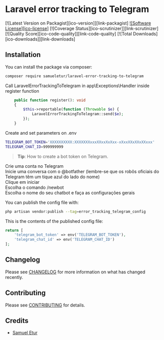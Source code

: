 # Laravel error tracking to Telegram

[![Latest Version on Packagist][ico-version]][link-packagist]
[![Software License][ico-license]](LICENSE.md)
[![Coverage Status][ico-scrutinizer]][link-scrutinizer]
[![Quality Score][ico-code-quality]][link-code-quality]
[![Total Downloads][ico-downloads]][link-downloads]

## Installation

You can install the package via composer:

```bash
composer require samueletur/laravel-error-tracking-to-telegram
```

Call LaravelErrorTrackingToTelegram in app\Exceptions\Handler inside register function 

```php 
    public function register(): void
    {
        $this->reportable(function (Throwable $e) {
            LaravelErrorTrackingToTelegram::send($e);
        });
    }
```

Create and set parameters on .env
```bash
TELEGRAM_BOT_TOKEN='XXXXXXXXXX:XXXXXXXxxxXXxxXxXxx-xXxxXXxXXxXXxxx'
TELEGRAM_CHAT_ID=999999999
```

> **Tip**: How to create a bot token on Telegram.

Crie uma conta no Telegram  
Inicie uma conversa com o @botfather (lembre-se que os robôs oficiais do Telegram têm um tique azul do lado do nome)  
Clique em iniciar  
Escolha o comando /newbot  
Escolha o nome do seu chatbot e faça as configurações gerais  


You can publish the config file with:

```bash
php artisan vendor:publish --tag=error_tracking_telegram_config
```

This is the contents of the published config file:

```php
return [
    'telegram_bot_token' => env('TELEGRAM_BOT_TOKEN'),
    'telegram_chat_id' => env('TELEGRAM_CHAT_ID')
];
```

## Changelog

Please see [CHANGELOG](CHANGELOG.md) for more information on what has changed recently.

## Contributing

Please see [CONTRIBUTING](CONTRIBUTING.md) for details.

## Credits

- [Samuel Etur](https://github.com/samueletur)
